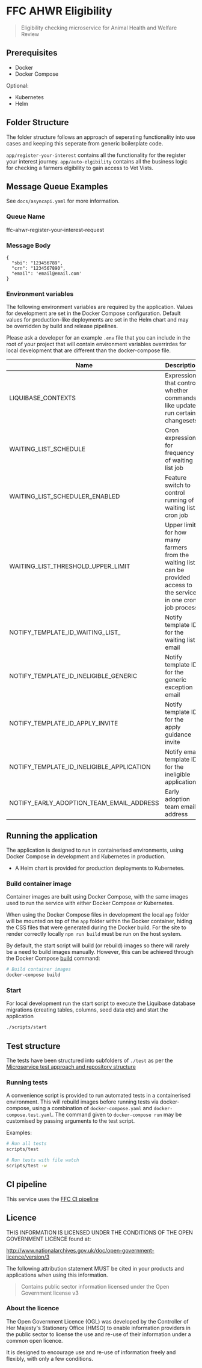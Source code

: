 # FFC AHWR Eligibility

> Eligibility checking microservice for Animal Health and Welfare Review

## Prerequisites

- Docker
- Docker Compose

Optional:

- Kubernetes
- Helm

## Folder Structure

The folder structure follows an approach of seperating functionality into use cases and keeping this 
seperate from generic boilerplate code.

`app/register-your-interest` contains all the functionality for the register your interest journey.
`app/auto-elgibility` contains all the business logic for checking a farmers elgibility to gain access to Vet Vists.

## Message Queue Examples

See `docs/asyncapi.yaml` for more information.

### Queue Name
ffc-ahwr-register-your-interest-request   

### Message Body


```
{
  "sbi": "123456789",
  "crn": "1234567890",
  "email": 'email@email.com'
}
```




### Environment variables

The following environment variables are required by the application.
Values for development are set in the Docker Compose configuration. Default
values for production-like deployments are set in the Helm chart and may be
overridden by build and release pipelines.

Please ask a developer for an example `.env` file that you can include in the root of your project that will contain environment variables overrirdes for local development that are different than the docker-compose file.

| Name                                  | Description                                                                                      |
| ----                                  | -----------                                                                                      |
| LIQUIBASE_CONTEXTS      | Expressions that control whether commands like update run certain changesets |
| WAITING_LIST_SCHEDULE      | Cron expression for frequency of waiting list job                 |
| WAITING_LIST_SCHEDULER_ENABLED      | Feature switch to control running of waiting list cron job        |
| WAITING_LIST_THRESHOLD_UPPER_LIMIT      | Upper limit for how many farmers from the waiting list can be provided access to the service in one cron job process      |
| NOTIFY_TEMPLATE_ID_WAITING_LIST_      | Notify template ID for the waiting list email
| NOTIFY_TEMPLATE_ID_INELIGIBLE_GENERIC      | Notify template ID for the generic exception email        |
| NOTIFY_TEMPLATE_ID_APPLY_INVITE      | Notify template ID for the apply guidance invite       |
| NOTIFY_TEMPLATE_ID_INELIGIBLE_APPLICATION | Notify email template ID for the ineligible application |
| NOTIFY_EARLY_ADOPTION_TEAM_EMAIL_ADDRESS | Early adoption team email address |


## Running the application

The application is designed to run in containerised environments, using Docker
Compose in development and Kubernetes in production.

- A Helm chart is provided for production deployments to Kubernetes.

### Build container image

Container images are built using Docker Compose, with the same images used to
run the service with either Docker Compose or Kubernetes.

When using the Docker Compose files in development the local `app` folder will
be mounted on top of the `app` folder within the Docker container, hiding the
CSS files that were generated during the Docker build. For the site to render
correctly locally `npm run build` must be run on the host system.

By default, the start script will build (or rebuild) images so there will
rarely be a need to build images manually. However, this can be achieved
through the Docker Compose
[build](https://docs.docker.com/compose/reference/build/) command:

```sh
# Build container images
docker-compose build
```

### Start

For local development run the start script to execute the
Liquibase database migrations (creating tables, columns, seed data etc) and start the application

```sh
./scripts/start
```

## Test structure

The tests have been structured into subfolders of `./test` as per the
[Microservice test approach and repository structure](https://eaflood.atlassian.net/wiki/spaces/FPS/pages/1845396477/Microservice+test+approach+and+repository+structure)

### Running tests

A convenience script is provided to run automated tests in a containerised
environment. This will rebuild images before running tests via docker-compose,
using a combination of `docker-compose.yaml` and `docker-compose.test.yaml`.
The command given to `docker-compose run` may be customised by passing
arguments to the test script.

Examples:

```sh
# Run all tests
scripts/test

# Run tests with file watch
scripts/test -w
```

## CI pipeline

This service uses the [FFC CI pipeline](https://github.com/DEFRA/ffc-jenkins-pipeline-library)

## Licence

THIS INFORMATION IS LICENSED UNDER THE CONDITIONS OF THE OPEN GOVERNMENT
LICENCE found at:

<http://www.nationalarchives.gov.uk/doc/open-government-licence/version/3>

The following attribution statement MUST be cited in your products and
applications when using this information.

> Contains public sector information licensed under the Open Government license
> v3

### About the licence

The Open Government Licence (OGL) was developed by the Controller of Her
Majesty's Stationery Office (HMSO) to enable information providers in the
public sector to license the use and re-use of their information under a common
open licence.

It is designed to encourage use and re-use of information freely and flexibly,
with only a few conditions.
